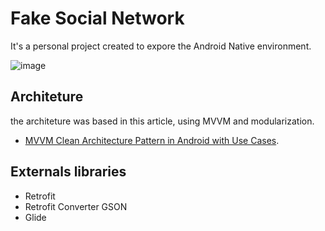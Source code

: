 # Fake Social Network

It's a personal project created to expore the Android Native environment.

![image](https://github.com/JorgeKleber/fake-social-network/assets/9814273/a3bb5e7e-681d-4f45-be73-ce0ed5884e2f)

## Architeture
the architeture was based in this article, using MVVM and modularization.
- [MVVM Clean Architecture Pattern in Android with Use Cases](https://medium.com/@ami0275/mvvm-clean-architecture-pattern-in-android-with-use-cases-eff7edc2ef76#:~:text=MVVM%20(Model%2DView%2DViewModel,)%20and%20data%20(Model).).

## Externals libraries
- Retrofit
- Retrofit Converter GSON
- Glide
